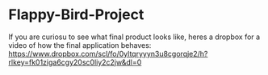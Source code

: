 # Flappy-Bird-Project

If you are curiosu to see what final product looks like, heres a dropbox for a video of how the final application behaves:
https://www.dropbox.com/scl/fo/0yltqryyyn3u8cgorqje2/h?rlkey=fk01ziga6cgy20sc0liy2c2jw&dl=0 
